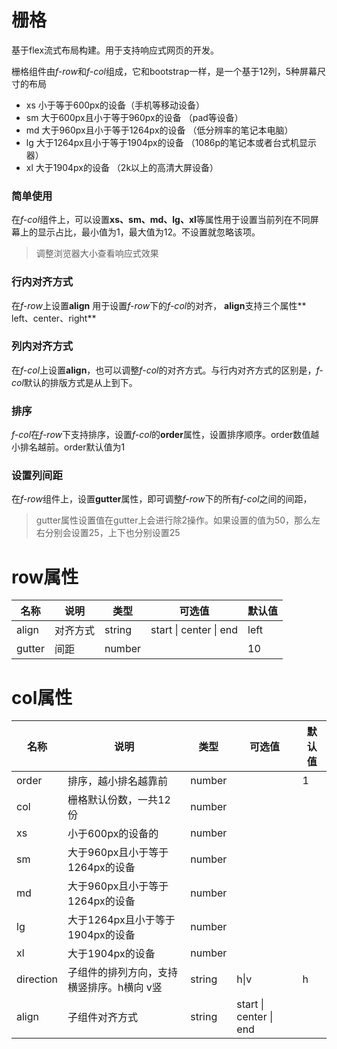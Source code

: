 # 栅格

基于flex流式布局构建。用于支持响应式网页的开发。

栅格组件由*f-row*和*f-col*组成，它和bootstrap一样，是一个基于12列，5种屏幕尺寸的布局

- xs 小于等于600px的设备（手机等移动设备）
- sm 大于600px且小于等于960px的设备 （pad等设备）
- md 大于960px且小于等于1264px的设备 （低分辨率的笔记本电脑）
- lg 大于1264px且小于等于1904px的设备 （1086p的笔记本或者台式机显示器）
- xl 大于1904px的设备 （2k以上的高清大屏设备）

### 简单使用

在*f-col*组件上，可以设置**xs、sm、md、lg、xl**等属性用于设置当前列在不同屏幕上的显示占比，最小值为1，最大值为12。不设置就忽略该项。

> 调整浏览器大小查看响应式效果

<demo path="./LayoutDemo1.vue"></demo>

### 行内对齐方式

在*f-row*上设置**align** 用于设置*f-row*下的*f-col*的对齐，  **align**支持三个属性** left、center、right**


<demo path="./LayoutDemo2.vue"></demo>


### 列内对齐方式

在*f-col*上设置**align**，也可以调整*f-col*的对齐方式。与行内对齐方式的区别是，*f-col*默认的排版方式是从上到下。

<demo path="./LayoutDemo5.vue"></demo>


### 排序

*f-col*在*f-row*下支持排序，设置*f-col*的**order**属性，设置排序顺序。order数值越小排名越前。order默认值为1

<demo path="./LayoutDemo3.vue"></demo>

### 设置列间距

在*f-row*组件上，设置**gutter**属性，即可调整*f-row*下的所有*f-col*之间的间距，

> gutter属性设置值在gutter上会进行除2操作。如果设置的值为50，那么左右分别会设置25，上下也分别设置25

<demo path="./LayoutDemo4.vue"></demo>



# row属性

| 名称   | 说明     | 类型   | 可选值                 | 默认值 |
| ------ | -------- | ------ | ---------------------- | ------ |
| align  | 对齐方式 | string | start \| center \| end | left   |
| gutter | 间距     | number |                        | 10     |



# col属性

| 名称      | 说明                                      | 类型   | 可选值                 | 默认值 |
| --------- | ----------------------------------------- | ------ | ---------------------- | ------ |
| order     | 排序，越小排名越靠前                      | number |                        | 1      |
| col       | 栅格默认份数，一共12份                    | number |                        |        |
| xs        | 小于600px的设备的                         | number |                        |        |
| sm        | 大于960px且小于等于1264px的设备           | number |                        |        |
| md        | 大于960px且小于等于1264px的设备           | number |                        |        |
| lg        | 大于1264px且小于等于1904px的设备          | number |                        |        |
| xl        | 大于1904px的设备                          | number |                        |        |
| direction | 子组件的排列方向，支持横竖排序。h横向 v竖 | string | h\|v                   | h      |
| align     | 子组件对齐方式                            | string | start \| center \| end |        |


